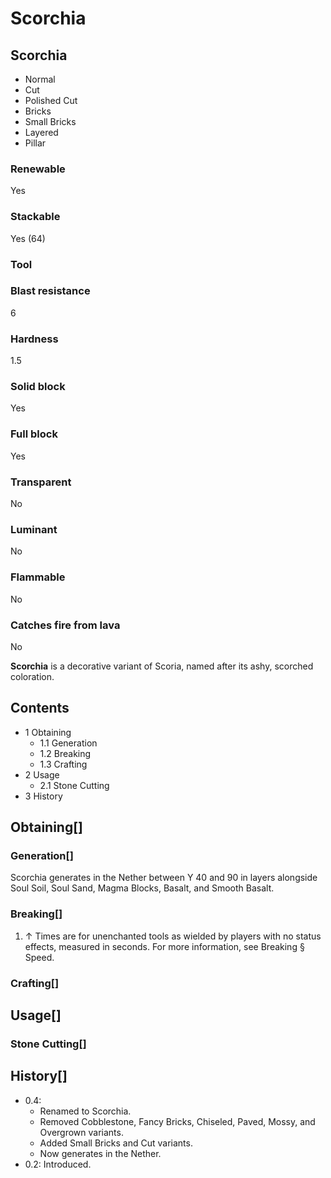# Scorchia

## Scorchia

- Normal
- Cut
- Polished Cut
- Bricks
- Small Bricks
- Layered
- Pillar

### Renewable

Yes

### Stackable

Yes (64)

### Tool

### Blast resistance

6

### Hardness

1.5

### Solid block

Yes

### Full block

Yes

### Transparent

No

### Luminant

No

### Flammable

No

### Catches fire from lava

No

**Scorchia** is a decorative variant of Scoria, named after its ashy, scorched coloration.

## Contents

- 1 Obtaining
    - 1.1 Generation
    - 1.2 Breaking
    - 1.3 Crafting
- 2 Usage
    - 2.1 Stone Cutting
- 3 History

## Obtaining[]

### Generation[]

Scorchia generates in the Nether between Y 40 and 90 in layers alongside Soul Soil, Soul Sand, Magma Blocks, Basalt, and Smooth Basalt.

### Breaking[]

1. ↑ Times are for unenchanted tools as wielded by players with no status effects, measured in seconds. For more information, see Breaking § Speed.

### Crafting[]

## Usage[]

### Stone Cutting[]

## History[]

- 0.4:
    - Renamed to Scorchia.
    - Removed Cobblestone, Fancy Bricks, Chiseled, Paved, Mossy, and Overgrown variants.
    - Added Small Bricks and Cut variants.
    - Now generates in the Nether.
- 0.2: Introduced.